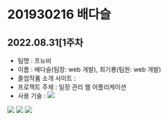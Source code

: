 # 201930216 배다슬

## 2022.08.31[1주차
+ 팀명 : 프뉴비
+ 이름 : 배다슬(팀장: web 개발), 최기룡(팀원: web 개발)
+ 졸업작품 소개 사이트 : 
+ 프로젝트 주제 : 일정 관리 웹 어플리케이션
+ 사용 기술 : <img src="https://img.shields.io/badge/HTML5-E34F26?style=for-the-badge&logo=HTML5&logoColor=red">
<img src="https://img.shields.io/badge/CSS3-1572B6?style=for-the-badge&logo=CSS3&logoColor=orange">
<img src="https://img.shields.io/badge/React-61DAFB?style=for-the-badge&logo=React&logoColor=yellow">
<img src="https://img.shields.io/badge/JavaScript-F7DF1E?style=for-the-badge&logo=JavaScript&logoColor=green">
